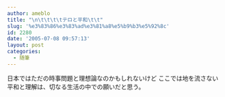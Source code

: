 ```yaml
---
author: ameblo
title: "\n\t\t\t\tテロと平和\t\t"
slug: '%e3%83%86%e3%83%ad%e3%81%a8%e5%b9%b3%e5%92%8c'
id: 2280
date: '2005-07-08 09:57:13'
layout: post
categories:
  - 随筆
---
```


日本ではただの時事問題と理想論なのかもしれないけど ここでは地を流さない平和と理解は、切なる生活の中での願いだと思う。
